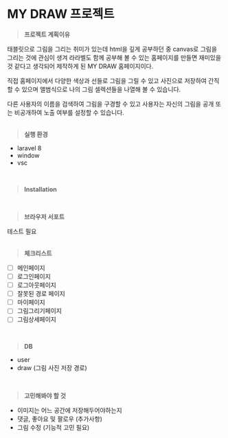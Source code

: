 # MY DRAW 프로젝트

> **프로젝트 계획이유**

태블릿으로 그림을 그리는 취미가 있는데 html을 깊게 공부하던 중 canvas로 그림을 그리는 것에 관심이 생겨 라라벨도 함께 공부해 볼 수 있는 홈페이지를 만들면 재미있을 것 같다고 생각되어 제작하게 된 MY DRAW 홈페이지이다.  

직접 홈페이지에서 다양한 색상과 선들로 그림을 그릴 수 있고 사진으로 저장하여 간직할 수 있으며 앨범식으로 나의 그림 셀렉션들을 나열해 볼 수 있습니다.  

다른 사용자의 이름을 검색하여 그림을 구경할 수 있고 사용자는 자신의 그림을 공개 또는 비공개하여 노출 여부를 설정할 수 있습니다.  
<br>

> **실행 환경** 
- laravel 8
- window
- vsc

<br>

> **Installation** 

<br>

> **브라우저 서포트**

테스트 필요  
<br>

> **체크리스트**
- [ ]  메인페이지
- [ ]  로그인페이지
- [ ]  로그아웃페이지
- [ ]  잘못된 경로 페이지
- [ ]  마이페이지
- [ ]  그림그리기페이지
- [ ]  그림상세페이지

<br>

> **DB**
- user
- draw (그림 사진 저장 경로)

<br>

> **고민해봐야 할 것**
- 이미지는 어느 공간에 저장해두어야하는지
- 댓글, 좋아요 및 팔로우 (추가사항)
- 그림 수정 (기능적 고민 필요)
